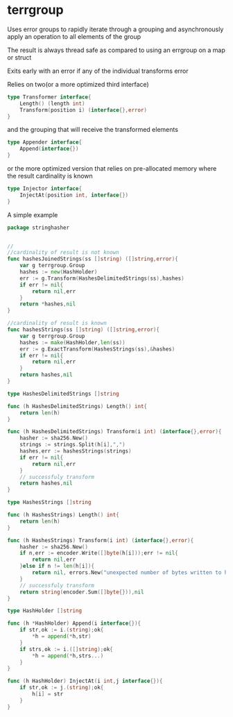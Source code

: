 # terrgroup
Uses error groups to rapidly iterate through a grouping and asynchronously  
apply an operation to all elements of the group

The result is always thread safe as compared to using an errgroup on a map or struct

Exits early with an error if any of the individual transforms error

Relies on two(or a more optimized third interface)

```go
type Transformer interface{
    Length() (length int)
    Transform(position i) (interface{},error)
}
```

and the grouping that will receive the transformed elements
```go
type Appender interface{
	Append(interface{})
}

```

or the more optimized version that relies on pre-allocated memory where the result cardinality is known
```go
type Injector interface{
	InjectAt(position int, interface{})
}
```


A simple example
```go
package stringhasher


//
//cardinality of result is not known
func hashesJoinedStrings(ss []string) ([]string,error){
	var g terrgroup.Group
	hashes := new(HashHolder)
	err := g.Transform(HashesDelimitedStrings(ss),hashes)
	if err != nil{
		return nil,err
	}
	return *hashes,nil
} 

//cardinality of result is known
func hashesStrings(ss []string) ([]string,error){
	var g terrgroup.Group
	hashes := make(HashHolder,len(ss))
	err := g.ExactTransform(HashesStrings(ss),&hashes)
	if err != nil{
		return nil,err
	}
	return hashes,nil
} 

type HashesDelimitedStrings []string

func (h HashesDelimitedStrings) Length() int{
	return len(h)
}

func (h HashesDelimitedStrings) Transform(i int) (interface{},error){
	hasher := sha256.New()
    strings := strings.Split(h[i],",")
    hashes,err := hashesStrings(strings)
    if err != nil{
    	return nil,err
    }
	// successfuly transform
	return hashes,nil
}

type HashesStrings []string

func (h HashesStrings) Length() int{
	return len(h)
}

func (h HashesStrings) Transform(i int) (interface{},error){
	hasher := sha256.New()
	if n,err := encoder.Write([]byte(h[i]));err != nil{
		return nil,err
	}else if n != len(h[i]){
		return nil, errors.New("unexpected number of bytes written to hasher")
	}
	// successfuly transform
	return string(encoder.Sum([]byte{})),nil
}

type HashHolder []string

func (h *HashHolder) Append(i interface{}){
	if str,ok := i.(string);ok{
		*h = append(*h,str)
	}
    if strs,ok := i.([]string);ok{
        *h = append(*h,strs...)
    }
}

func (h HashHolder) InjectAt(i int,j interface{}){
	if str,ok := j.(string);ok{
		h[i] = str
	}
}



```